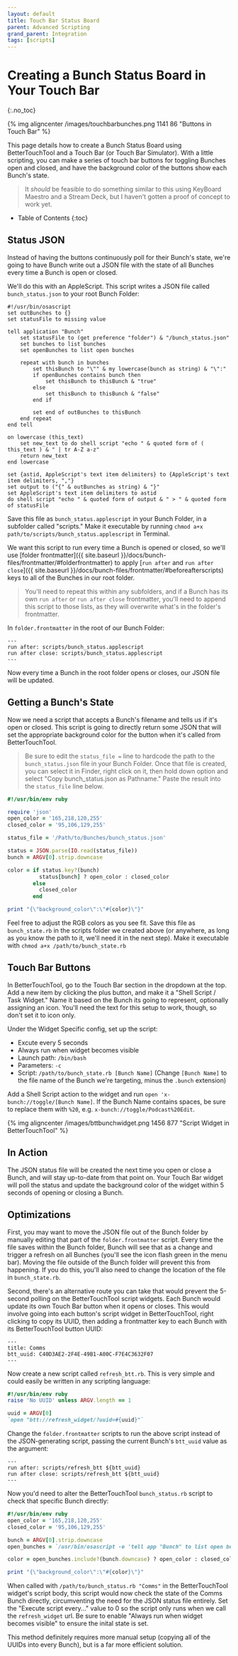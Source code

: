```yaml
---
layout: default
title: Touch Bar Status Board
parent: Advanced Scripting
grand_parent: Integration
tags: [scripts]
---
```

# Creating a Bunch Status Board in Your Touch Bar
{:.no_toc}

{% img aligncenter /images/touchbarbunches.png 1141 86 "Buttons in Touch Bar" %}


This page details how to create a Bunch Status Board using BetterTouchTool and a Touch Bar (or Touch Bar Simulator). With a little scripting, you can make a series of touch bar buttons for toggling Bunches open and closed, and have the background color of the buttons show each Bunch's state.

> It _should_ be feasible to do something similar to this using KeyBoard Maestro and a Stream Deck, but I haven't gotten a proof of concept to work yet.

* Table of Contents
{:toc}

## Status JSON

Instead of having the buttons continuously poll for their Bunch's state, we're going to have Bunch write out a JSON file with the state of all Bunches every time a Bunch is open or closed.

We'll do this with an AppleScript. This script writes a JSON file called `bunch_status.json` to your root Bunch Folder:

```applescript
#!/usr/bin/osascript
set outBunches to {}
set statusFile to missing value

tell application "Bunch"
    set statusFile to (get preference "folder") & "/bunch_status.json"
    set bunches to list bunches
    set openBunches to list open bunches
    
    repeat with bunch in bunches
        set thisBunch to "\"" & my lowercase(bunch as string) & "\":"
        if openBunches contains bunch then
            set thisBunch to thisBunch & "true"
        else
            set thisBunch to thisBunch & "false"
        end if
        
        set end of outBunches to thisBunch
    end repeat
end tell

on lowercase (this_text)
    set new_text to do shell script "echo " & quoted form of ( this_text ) & " | tr A-Z a-z"
    return new_text
end lowercase

set {astid, AppleScript's text item delimiters} to {AppleScript's text item delimiters, ","}
set output to ("{" & outBunches as string) & "}"
set AppleScript's text item delimiters to astid
do shell script "echo " & quoted form of output & " > " & quoted form of statusFile
```

Save this file as `bunch_status.applescript` in your Bunch Folder, in a subfolder called "scripts." Make it executable by running `chmod a+x path/to/scripts/bunch_status.applescript` in Terminal.

We want this script to run every time a Bunch is opened or closed, so we'll use [folder frontmatter]({{ site.baseurl }}/docs/bunch-files/frontmatter/#folderfrontmatter) to apply [`run after` and `run after close`]({{ site.baseurl }}/docs/bunch-files/frontmatter/#beforeafterscripts) keys to all of the Bunches in our root folder.

> You'll need to repeat this within any subfolders, and if a Bunch has its own `run after` or `run after close` frontmatter, you'll need to append this script to those lists, as they will overwrite what's in the folder's frontmatter.

In `folder.frontmatter` in the root of our Bunch Folder:

```bunch
---
run after: scripts/bunch_status.applescript
run after close: scripts/bunch_status.applescript
---
```

Now every time a Bunch in the root folder opens or closes, our JSON file will be updated.

## Getting a Bunch's State

Now we need a script that accepts a Bunch's filename and tells us if it's open or closed. This script is going to directly return some JSON that will set the appropriate background color for the button when it's called from BetterTouchTool.

> Be sure to edit the `status_file =` line to hardcode the path to the `bunch_status.json` file in your Bunch Folder. Once that file is created, you can select it in Finder, right click on it, then hold down option and select "Copy bunch_status.json as Pathname." Paste the result into the `status_file` line below.

```ruby
#!/usr/bin/env ruby

require 'json'
open_color = '165,218,120,255'
closed_color = '95,106,129,255'

status_file = '/Path/to/Bunches/bunch_status.json'

status = JSON.parse(IO.read(status_file))
bunch = ARGV[0].strip.downcase

color = if status.key?(bunch)
          status[bunch] ? open_color : closed_color
        else
          closed_color
        end

print "{\"background_color\":\"#{color}\"}"
```

Feel free to adjust the RGB colors as you see fit. Save this file as `bunch_state.rb` in the scripts folder we created above (or anywhere, as long as you know the path to it, we'll need it in the next step). Make it executable with `chmod a+x /path/to/bunch_state.rb`

## Touch Bar Buttons

In BetterTouchTool, go to the Touch Bar section in the dropdown at the top. Add a new item by clicking the plus button, and make it a "Shell Script / Task Widget." Name it based on the Bunch its going to represent, optionally assigning an icon. You'll need the text for this setup to work, though, so don't set it to icon only.

Under the Widget Specific config, set up the script:

- Excute every 5 seconds
- Always run when widget becomes visible
- Launch path: `/bin/bash`
- Parameters: `-c`
- Script: `/path/to/bunch_state.rb [Bunch Name]` (Change `[Bunch Name]` to the file name of the Bunch we're targeting, minus the `.bunch` extension)

Add a Shell Script action to the widget and run `open 'x-bunch://toggle/[Bunch Name]`. If the Bunch Name contains spaces, be sure to replace them with `%20`, e.g. `x-bunch://toggle/Podcast%20Edit`.

{% img aligncenter /images/bttbunchwidget.png 1456 877 "Script Widget in BetterTouchTool" %}

## In Action

The JSON status file will be created the next time you open or close a Bunch, and will stay up-to-date from that point on. Your Touch Bar widget will poll the status and update the background color of the widget within 5 seconds of opening or closing a Bunch.

## Optimizations

First, you may want to move the JSON file out of the Bunch folder by manually editing that part of the `folder.frontmatter` script. Every time the file saves within the Bunch folder, Bunch will see that as a change and trigger a refresh on all Bunches (you'll see the icon flash green in the menu bar). Moving the file outside of the Bunch folder will prevent this from happening. If you do this, you'll also need to change the location of the file in `bunch_state.rb`.

Second, there's an alternative route you can take that would prevent the 5-second polling on the BetterTouchTool script widgets. Each Bunch would update its own Touch Bar button when it opens or closes. This would involve going into each button's script widget in BetterTouchTool, right clicking to copy its UUID, then adding a frontmatter key to each Bunch with its BetterTouchTool button UUID:

```bunch
---
title: Comms
btt_uuid: C40D3AE2-2F4E-49B1-A00C-F7E4C3632F07
---
```

Now create a new script called `refresh_btt.rb`. This is very simple and could easily be written in any scripting language:

```ruby
#!/usr/bin/env ruby
raise 'No UUID' unless ARGV.length == 1

uuid = ARGV[0]
`open "btt://refresh_widget/?uuid=#{uuid}"`
```

Change the `folder.frontmatter` scripts to run the above script instead of the JSON-generating script, passing the current Bunch's `btt_uuid` value as the argument:

```bunch
---
run after: scripts/refresh_btt ${btt_uuid}
run after close: scripts/refresh_btt ${btt_uuid}
---
```

Now you'd need to alter the BetterTouchTool `bunch_status.rb` script to check that specific Bunch directly:

```ruby
#!/usr/bin/env ruby
open_color = '165,218,120,255'
closed_color = '95,106,129,255'

bunch = ARGV[0].strip.downcase
open_bunches = `/usr/bin/osascript -e 'tell app "Bunch" to list open bunches'`.strip.downcase.split(/, /)

color = open_bunches.include?(bunch.downcase) ? open_color : closed_color

print "{\"background_color\":\"#{color}\"}"
```

When called with `/path/to/bunch_status.rb "Comms"` in the BetterTouchTool widget's script body, this script would now check the state of the Comms Bunch directly, circumventing the need for the JSON status file entirely. Set the "Execute script every..." value to 0 so the script only runs when we call the `refresh_widget` url. Be sure to enable "Always run when widget becomes visible" to ensure the inital state is set.

This method definitely requires more manual setup (copying all of the UUIDs into every Bunch), but is a far more efficient solution.
